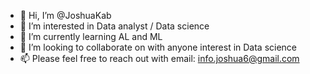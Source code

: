 - 👋 Hi, I’m @JoshuaKab
- 👀 I’m interested in Data analyst / Data science
- 🌱 I’m currently learning AL and ML
- 💞️ I’m looking to collaborate on with anyone interest in Data science 
- 📫 Please feel free to reach out with email: info.joshua6@gmail.com

<!---
JoshuaKab/JoshuaKab is a ✨ special ✨ repository because its `README.md` (this file) appears on your GitHub profile.
You can click the Preview link to take a look at your changes.
--->
